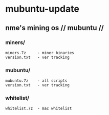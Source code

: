 # mubuntu-update
## nme's mining os // mubuntu //

### miners/
    miners.7z     - miner binaries
    version.txt   - ver tracking
  
### mubuntu/
    mubuntu.7z    - all scripts
    version.txt   - ver tracking
  
### whitelist/
    whitelist.7z  - mac whitelist

